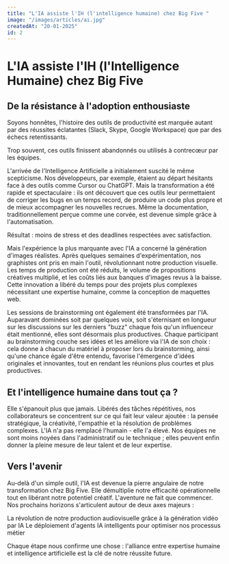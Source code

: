 ```yaml
---
title: "L'IA assiste l'IH (l'intelligence humaine) chez Big Five "
image: "/images/articles/ai.jpg"
createdAt: "20-01-2025"
id: 2
---
```


# L'IA assiste l'IH (l'Intelligence Humaine) chez Big Five

## De la résistance à l'adoption enthousiaste

Soyons honnêtes, l'histoire des outils de productivité est marquée autant par des réussites éclatantes (Slack, Skype, Google Workspace) que par des échecs retentissants.

Trop souvent, ces outils finissent abandonnés ou utilisés à contrecœur par les équipes.

L'arrivée de l'Intelligence Artificielle a initialement suscité le même scepticisme. Nos développeurs, par exemple, étaient au départ hésitants face à des outils comme Cursor ou ChatGPT. Mais la transformation a été rapide et spectaculaire : ils ont découvert que ces outils leur permettaient de corriger les bugs en un temps record, de produire un code plus propre et de mieux accompagner les nouvelles recrues. Même la documentation, traditionnellement perçue comme une corvée, est devenue simple grâce à l'automatisation.

Résultat : moins de stress et des deadlines respectées avec satisfaction.

Mais l'expérience la plus marquante avec l'IA a concerné la génération d'images réalistes. Après quelques semaines d'expérimentation, nos graphistes ont pris en main l'outil, révolutionnant notre production visuelle. Les temps de production ont été réduits, le volume de propositions créatives multiplié, et les coûts liés aux banques d'images revus à la baisse.
Cette innovation a libéré du temps pour des projets plus complexes nécessitant une expertise humaine, comme la conception de maquettes web.

Les sessions de brainstorming ont également été transformées par l'IA. Auparavant dominées soit par quelques voix, soit s'éternisant en longueur sur les discussions sur les derniers "buzz" chaque fois qu'un influenceur était mentionné, elles sont désormais plus productives. Chaque participant au brainstorming couche ses idées et les améliore via l'IA de son choix : cela donne à chacun du matériel à proposer lors du brainstorming, ainsi qu'une chance égale d'être entendu, favorise l'émergence d'idées originales et innovantes, tout en rendant les réunions plus courtes et plus productives.

## Et l'intelligence humaine dans tout ça ?

Elle s'épanouit plus que jamais. Libérés des tâches répétitives, nos collaborateurs se concentrent sur ce qui fait leur valeur ajoutée : la pensée stratégique, la créativité, l'empathie et la résolution de problèmes complexes. L'IA n'a pas remplacé l'humain - elle l'a élevé. Nos équipes ne sont moins noyées dans l'administratif ou le technique ; elles peuvent enfin donner la pleine mesure de leur talent et de leur expertise.

## Vers l'avenir

Au-delà d'un simple outil, l'IA est devenue la pierre angulaire de notre transformation chez Big Five. Elle démultiplie notre efficacité opérationnelle tout en libérant notre potentiel créatif.
L'aventure ne fait que commencer. Nos prochains horizons s'articulent autour de deux axes majeurs :

La révolution de notre production audiovisuelle grâce à la génération vidéo par IA
Le déploiement d'agents IA intelligents pour optimiser nos processus métier

Chaque étape nous confirme une chose : l'alliance entre expertise humaine et intelligence artificielle est la clé de notre réussite future.
